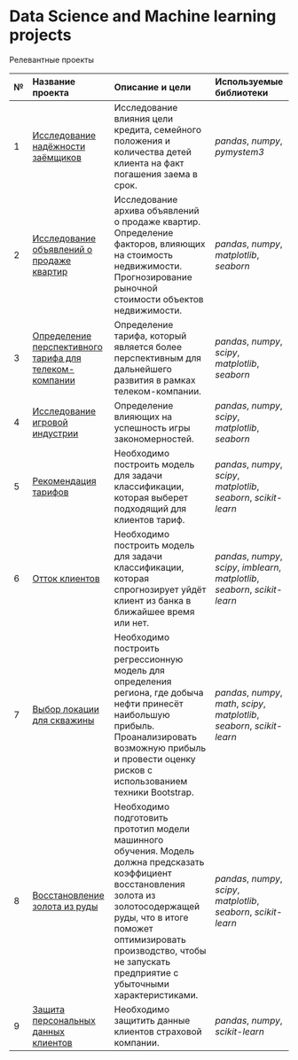 # Data Science and Machine learning projects

Релевантные проекты

|**№**| **Название проекта** | **Описание и цели** | **Используемые библиотеки** | 
|:--| :---------------------- | :---------------------- | :---------------------- |
| 1| [Исследование надёжности заёмщиков](https://github.com/denisliv/Data_science_and_ML_projects/blob/main/01.%20%D0%92orrowers_project/borrowers_project.ipynb) | Исследование влияния цели кредита, семейного положения и количества детей клиента на факт погашения заема в срок.| *pandas*, *numpy*, *pymystem3* |
| 2| [Исследование объявлений о продаже квартир](https://github.com/denisliv/Data_science_and_ML_projects/blob/main/02.%20Apartments_sales_research_project/apartments_sales_research_project.ipynb) | Исследование архива объявлений о продаже квартир. Определение факторов, влияющих на стоимость недвижимости. Прогнозирование рыночной стоимости объектов недвижимости.| *pandas*, *numpy*, *matplotlib*, *seaborn* |
| 3| [Определение перспективного тарифа для телеком-компании](https://github.com/denisliv/Data_science_and_ML_projects/blob/main/03.%20Telecom_company_tariff_project/telecom_company_tariff_project.ipynb) | Определение тарифа, который является более перспективным для дальнейшего развития в рамках телеком-компании.| *pandas*, *numpy*, *scipy*, *matplotlib*, *seaborn* |
| 4| [Исследование игровой индустрии](https://github.com/denisliv/Data_science_and_ML_projects/blob/main/04.%20Game_industry_research_project/game_industry_research_project.ipynb) | Определение влияющих на успешность игры закономерностей.| *pandas*, *numpy*, *scipy*, *matplotlib*, *seaborn* |
| 5| [Рекомендация тарифов](https://github.com/denisliv/Data_science_and_ML_projects/blob/main/05.%20Tariff_recommendation_project/tariff_recommendation_project.ipynb) | Необходимо построить модель для задачи классификации, которая выберет подходящий для клиентов тариф. | *pandas*, *numpy*, *scipy*, *matplotlib*, *seaborn*, *scikit-learn* |
| 6| [Отток клиентов](https://github.com/denisliv/Data_science_and_ML_projects/blob/main/06.%20Customers_churn_project/%D1%81ustomers_churn_project.ipynb) | Необходимо построить модель для задачи классификации, которая спрогнозирует уйдёт клиент из банка в ближайшее время или нет. | *pandas*, *numpy*, *scipy*, *imblearn*, *matplotlib*, *seaborn*, *scikit-learn* |
| 7| [Выбор локации для скважины](https://github.com/denisliv/Data_science_and_ML_projects/blob/main/07.%20Oil_location_choosing_project/oil_location_choosing_project.ipynb) | Необходимо построить регрессионную модель для определения региона, где добыча нефти принесёт наибольшую прибыль. Проанализировать возможную прибыль и провести оценку рисков с использованием техники Bootstrap.| *pandas*, *numpy*, *math*, *scipy*, *matplotlib*, *seaborn*, *scikit-learn* |
| 8| [Восстановление золота из руды](https://github.com/denisliv/Data_science_and_ML_projects/blob/main/08.%20Gold_recovery_project/gold_recovery_project.ipynb ) | Необходимо подготовить прототип модели машинного обучения. Модель должна предсказать коэффициент восстановления золота из золотосодержащей руды, что в итоге поможет оптимизировать производство, чтобы не запускать предприятие с убыточными характеристиками.| *pandas*, *numpy*, *scipy*, *matplotlib*, *seaborn*, *scikit-learn* |
| 9| [Защита персональных данных клиентов](https://github.com/denisliv/Data_science_and_ML_projects/blob/main/09.%20Personal_data_protection_project/personal_data_protection_project.ipynb) | Необходимо защитить данные клиентов страховой компании.| *pandas*, *numpy*, *scikit-learn* |
